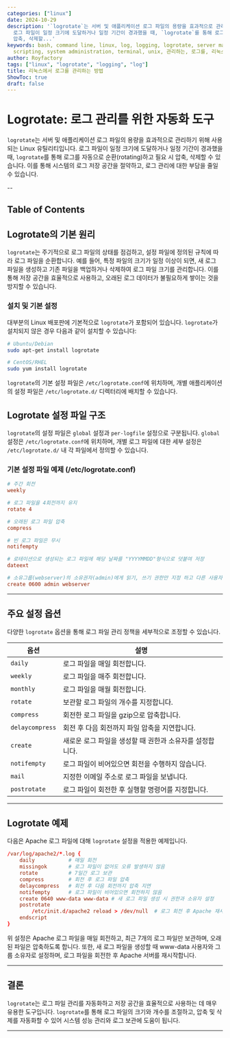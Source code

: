 ```yaml
---
categories: ["linux"]
date: 2024-10-29
description: '`logrotate`는 서버 및 애플리케이션 로그 파일의 용량을 효과적으로 관리하기 위해 사용되는 Linux 유틸리티입니다.
  로그 파일이 일정 크기에 도달하거나 일정 기간이 경과했을 때, `logrotate`를 통해 로그를 자동으로 순환(rotating)하고 필요 시
  압축, 삭제할...'
keywords: bash, command line, linux, log, logging, logrotate, server management, shell
  scripting, system administration, terminal, unix, 관리하는, 로그를, 리눅스에서, 방법
author: Royfactory
tags: ["linux", "logrotate", "logging", "log"]
title: 리눅스에서 로그를 관리하는 방법
ShowToc: true
draft: false
---
```


# Logrotate: 로그 관리를 위한 자동화 도구

`logrotate`는 서버 및 애플리케이션 로그 파일의 용량을 효과적으로 관리하기 위해 사용되는 Linux 유틸리티입니다. 로그 파일이 일정 크기에 도달하거나 일정 기간이 경과했을 때, `logrotate`를 통해 로그를 자동으로 순환(rotating)하고 필요 시 압축, 삭제할 수 있습니다. 이를 통해 시스템의 로그 저장 공간을 절약하고, 로그 관리에 대한 부담을 줄일 수 있습니다.

--
## Table of Contents

## Logrotate의 기본 원리

`logrotate`는 주기적으로 로그 파일의 상태를 점검하고, 설정 파일에 정의된 규칙에 따라 로그 파일을 순환합니다. 예를 들어, 특정 파일의 크기가 일정 이상이 되면, 새 로그 파일을 생성하고 기존 파일을 백업하거나 삭제하여 로그 파일 크기를 관리합니다. 이를 통해 저장 공간을 효율적으로 사용하고, 오래된 로그 데이터가 불필요하게 쌓이는 것을 방지할 수 있습니다.

### 설치 및 기본 설정

대부분의 Linux 배포판에 기본적으로 `logrotate`가 포함되어 있습니다. `logrotate`가 설치되지 않은 경우 다음과 같이 설치할 수 있습니다:

```bash
# Ubuntu/Debian
sudo apt-get install logrotate

# CentOS/RHEL
sudo yum install logrotate
```

`logrotate`의 기본 설정 파일은 `/etc/logrotate.conf`에 위치하며, 개별 애플리케이션의 설정 파일은 `/etc/logrotate.d/` 디렉터리에 배치할 수 있습니다.

## Logrotate 설정 파일 구조

`logrotate`의 설정 파일은 `global` 설정과 `per-logfile` 설정으로 구분됩니다. `global` 설정은 `/etc/logrotate.conf`에 위치하며, 개별 로그 파일에 대한 세부 설정은 `/etc/logrotate.d/` 내 각 파일에서 정의할 수 있습니다.

### 기본 설정 파일 예제 (/etc/logrotate.conf)

```conf
# 주간 회전
weekly

# 로그 파일을 4회전까지 유지
rotate 4

# 오래된 로그 파일 압축
compress

# 빈 로그 파일은 무시
notifempty

# 로테이션으로 생성되는 로그 파일에 해당 날짜를 "YYYYMMDD"형식으로 덧붙여 저장
dateext

# 소유그룹(webserver)의 소유권자(admin)에게 읽기, 쓰기 권한만 지정 하고 다른 사용자에게 권한 부여 안함
create 0600 admin webserver
```

---

## 주요 설정 옵션

다양한 `logrotate` 옵션을 통해 로그 파일 관리 정책을 세부적으로 조정할 수 있습니다.

|옵션|설명|
|---|-----|
|`daily`|로그 파일을 매일 회전합니다.|
|`weekly`|로그 파일을 매주 회전합니다.|
|`monthly`|로그 파일을 매월 회전합니다.|
|`rotate`|보관할 로그 파일의 개수를 지정합니다.|
|`compress`|회전한 로그 파일을 gzip으로 압축합니다.|
|`delaycompress`|회전 후 다음 회전까지 파일 압축을 지연합니다.|
|`create`|새로운 로그 파일을 생성할 때 권한과 소유자를 설정합니다.|
|`notifempty`|로그 파일이 비어있으면 회전을 수행하지 않습니다.|
|`mail`|지정한 이메일 주소로 로그 파일을 보냅니다.|
|`postrotate`|로그 파일이 회전한 후 실행할 명령어를 지정합니다.|

---

## Logrotate 예제

다음은 Apache 로그 파일에 대해 `logrotate` 설정을 적용한 예제입니다.

```conf
/var/log/apache2/*.log {
    daily           # 매일 회전
    missingok       # 로그 파일이 없어도 오류 발생하지 않음
    rotate          # 7일간 로그 보관
    compress        # 회전 후 로그 파일 압축
    delaycompress   # 회전 후 다음 회전까지 압축 지연
    notifempty      # 로그 파일이 비어있으면 회전하지 않음
    create 0640 www-data www-data # 새 로그 파일 생성 시 권한과 소유자 설정
    postrotate
        /etc/init.d/apache2 reload > /dev/null  # 로그 회전 후 Apache 재시작
    endscript
}
```

위 설정은 Apache 로그 파일을 매일 회전하고, 최근 7개의 로그 파일만 보관하며, 오래된 파일은 압축하도록 합니다. 또한, 새 로그 파일을 생성할 때 www-data 사용자와 그룹 소유자로 설정하며, 로그 파일을 회전한 후 Apache 서버를 재시작합니다.

---

## 결론

`logrotate`는 로그 파일 관리를 자동화하고 저장 공간을 효율적으로 사용하는 데 매우 유용한 도구입니다. `logrotate`를 통해 로그 파일의 크기와 개수를 조절하고, 압축 및 삭제를 자동화할 수 있어 시스템 성능 관리와 로그 보관에 도움이 됩니다.

---



